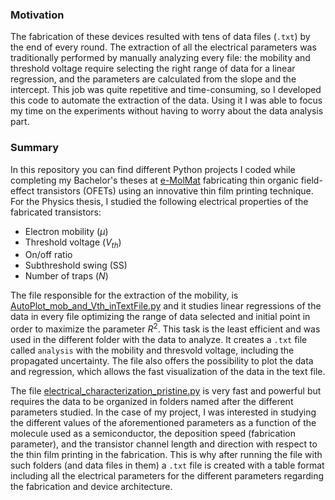 ### Motivation

The fabrication of these devices resulted with tens of data files (`.txt`) by the end of every round. 
The extraction of all the electrical parameters was traditionally performed by manually analyzing every file: the mobility and threshold voltage require selecting the right range of data for a linear regression, and the parameters are calculated from the slope and the intercept.
This job was quite repetitive and time-consuming, so I developed this code to automate the extraction of the data. Using it I was able to focus my time on the experiments without having to worry about the data analysis part.

### Summary
In this repository you can find different Python projects I coded while completing my Bachelor's theses at [e-MolMat](https://molecularelectronics.icmab.es/) fabricating thin organic field-effect transistors (OFETs) using an innovative thin film printing technique.
For the Physics thesis, I studied the following electrical properties of the fabricated transistors:
- Electron mobility ($\mu$)
- Threshold voltage ($V_{th}$)
- On/off ratio
- Subthreshold swing (SS)
- Number of traps ($N$)

The file responsible for the extraction of the mobility, is [AutoPlot_mob_and_Vth_inTextFile.py](AutoPlot_mob_and_Vth_inTextFile.py) and it studies linear regressions of the data in every file optimizing the range of data selected and initial point in order to maximize the parameter $R^2$. 
This task is the least efficient and was used in the different folder with the data to analyze. It creates a `.txt` file called `analysis` with the mobility and thresvold voltage, including the propagated uncertainty. 
The file also offers the possibility to plot the data and regression, which allows the fast visualization of the data in the text file.

The file [electrical_characterization_pristine.py](electrical_characterization_pristine.py) is very fast and powerful but requires the data to be organized in folders named after the different parameters studied.
In the case of my project, I was interested in studying the different values of the aforementioned parameters as a function of the molecule used as a semiconductor, the deposition speed (fabrication parameter), and the transistor channel length and direction with respect to the thin film printing in the fabrication.
This is why after running the file with such folders (and data files in them) a `.txt` file is created with a table format including all the electrical parameters for the different parameters regarding the fabrication and device architecture.
